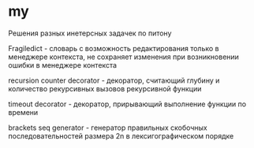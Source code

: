 # my
Решения разных инетерсных задачек по питону

Fragiledict - словарь с возможность редактирования только в менеджере контекста, не сохраняет изменения при возникновении ошибки в менеджере контекста

recursion counter decorator - декоратор, считающий глубину и количество рекурсивных вызовов рекурсивной функции

timeout decorator - декоратор, прирывающий выполнение функции по времени

brackets seq generator - генератор правильных скобочных последовательностей размера 2n в лексигографическом порядке
